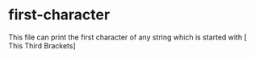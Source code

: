 # first-character
This file can print the first character of  any string which is started with [ This Third Brackets]
